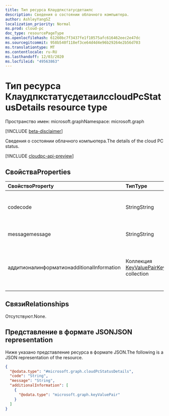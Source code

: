 ```yaml
---
title: Тип ресурса Клаудпкстатусдетаилс
description: Сведения о состоянии облачного компьютера.
author: AshleyYangSZ
localization_priority: Normal
ms.prod: cloud-pc
doc_type: resourcePageType
ms.openlocfilehash: 61260bc7f3437fe1f10575afc616462eec2e47dc
ms.sourcegitcommit: 958b540f118ef3ce64d4d4e96b29264e2b56d703
ms.translationtype: MT
ms.contentlocale: ru-RU
ms.lasthandoff: 12/03/2020
ms.locfileid: "49563863"
---
```

# <a name="cloudpcstatusdetails-resource-type"></a><span data-ttu-id="eb365-103">Тип ресурса Клаудпкстатусдетаилс</span><span class="sxs-lookup"><span data-stu-id="eb365-103">cloudPcStatusDetails resource type</span></span>

<span data-ttu-id="eb365-104">Пространство имен: microsoft.graph</span><span class="sxs-lookup"><span data-stu-id="eb365-104">Namespace: microsoft.graph</span></span>

[!INCLUDE [beta-disclaimer](../../includes/beta-disclaimer.md)]

<span data-ttu-id="eb365-105">Сведения о состоянии облачного компьютера.</span><span class="sxs-lookup"><span data-stu-id="eb365-105">The details of the cloud PC status.</span></span>

[!INCLUDE [cloudpc-api-preview](../../includes/cloudpc-api-preview.md)]

## <a name="properties"></a><span data-ttu-id="eb365-106">Свойства</span><span class="sxs-lookup"><span data-stu-id="eb365-106">Properties</span></span>

|<span data-ttu-id="eb365-107">Свойство</span><span class="sxs-lookup"><span data-stu-id="eb365-107">Property</span></span>|<span data-ttu-id="eb365-108">Тип</span><span class="sxs-lookup"><span data-stu-id="eb365-108">Type</span></span>|<span data-ttu-id="eb365-109">Описание</span><span class="sxs-lookup"><span data-stu-id="eb365-109">Description</span></span>|
|:---|:---|:---|
|<span data-ttu-id="eb365-110">code</span><span class="sxs-lookup"><span data-stu-id="eb365-110">code</span></span>|<span data-ttu-id="eb365-111">String</span><span class="sxs-lookup"><span data-stu-id="eb365-111">String</span></span>|<span data-ttu-id="eb365-112">Код, связанный с состоянием Cloud PC.</span><span class="sxs-lookup"><span data-stu-id="eb365-112">The code associated with the cloud PC status.</span></span>|
|<span data-ttu-id="eb365-113">message</span><span class="sxs-lookup"><span data-stu-id="eb365-113">message</span></span>|<span data-ttu-id="eb365-114">String</span><span class="sxs-lookup"><span data-stu-id="eb365-114">String</span></span>|<span data-ttu-id="eb365-115">Сообщение о состоянии.</span><span class="sxs-lookup"><span data-stu-id="eb365-115">The status message.</span></span>|
|<span data-ttu-id="eb365-116">аддитионалинформатион</span><span class="sxs-lookup"><span data-stu-id="eb365-116">additionalInformation</span></span>|<span data-ttu-id="eb365-117">Коллекция [KeyValuePair](../resources/keyvaluepair.md)</span><span class="sxs-lookup"><span data-stu-id="eb365-117">[KeyValuePair](../resources/keyvaluepair.md) collection</span></span>|<span data-ttu-id="eb365-118">Любые дополнительные сведения о состоянии Cloud PC.</span><span class="sxs-lookup"><span data-stu-id="eb365-118">Any additional information about the cloud PC status.</span></span>|

## <a name="relationships"></a><span data-ttu-id="eb365-119">Связи</span><span class="sxs-lookup"><span data-stu-id="eb365-119">Relationships</span></span>

<span data-ttu-id="eb365-120">Отсутствуют.</span><span class="sxs-lookup"><span data-stu-id="eb365-120">None.</span></span>

## <a name="json-representation"></a><span data-ttu-id="eb365-121">Представление в формате JSON</span><span class="sxs-lookup"><span data-stu-id="eb365-121">JSON representation</span></span>

<span data-ttu-id="eb365-122">Ниже указано представление ресурса в формате JSON.</span><span class="sxs-lookup"><span data-stu-id="eb365-122">The following is a JSON representation of the resource.</span></span>
<!-- {
  "blockType": "resource",
  "@odata.type": "microsoft.graph.cloudPcStatusDetails",
  "openType": false
}
-->

``` json
{
  "@odata.type": "#microsoft.graph.cloudPcStatusDetails",
  "code": "String",
  "message": "String",
  "additionalInformation": [
    {
      "@odata.type": "microsoft.graph.keyValuePair"
    }
  ]
}
```
